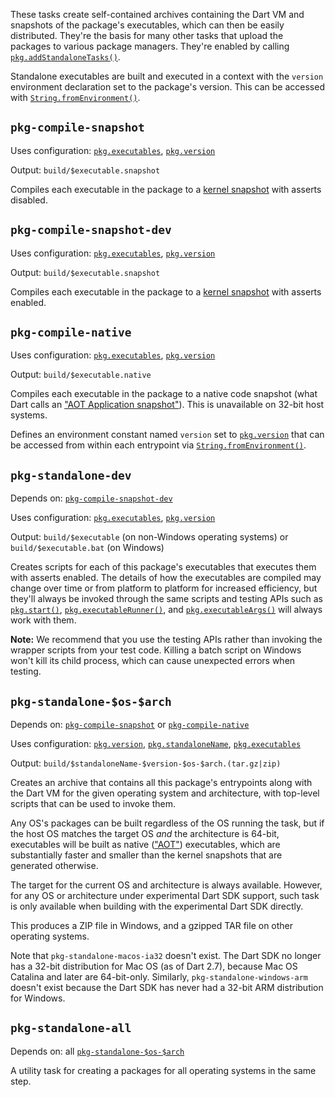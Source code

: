 These tasks create self-contained archives containing the Dart VM and snapshots
of the package's executables, which can then be easily distributed. They're the
basis for many other tasks that upload the packages to various package managers.
They're enabled by calling [`pkg.addStandaloneTasks()`][].

[`pkg.addStandaloneTasks()`]: https://pub.dev/documentation/cli_pkg/latest/cli_pkg/addStandaloneTasks.html

Standalone executables are built and executed in a context with the `version`
environment declaration set to the package's version. This can be accessed with
[`String.fromEnvironment()`][].

[`String.fromEnvironment()`]: https://api.dartlang.org/stable/dart-core/String/String.fromEnvironment.html

## `pkg-compile-snapshot`

Uses configuration: [`pkg.executables`][], [`pkg.version`][]

[`pkg.version`]: https://pub.dev/documentation/cli_pkg/latest/cli_pkg/version.html

[`pkg.executables`]: https://pub.dev/documentation/cli_pkg/latest/cli_pkg/executables.html

Output: `build/$executable.snapshot`

Compiles each executable in the package to a [kernel snapshot][snapshot] with
asserts disabled.

[snapshot]: https://github.com/dart-lang/sdk/wiki/Snapshots

## `pkg-compile-snapshot-dev`

Uses configuration: [`pkg.executables`][], [`pkg.version`][]

Output: `build/$executable.snapshot`

Compiles each executable in the package to a [kernel snapshot][snapshot] with
asserts enabled.

## `pkg-compile-native`

Uses configuration: [`pkg.executables`][], [`pkg.version`][]

Output: `build/$executable.native`

Compiles each executable in the package to a native code snapshot (what Dart
calls an ["AOT Application snapshot"][snapshot]). This is unavailable on 32-bit
host systems.

Defines an environment constant named `version` set to [`pkg.version`][] that
can be accessed from within each entrypoint via [`String.fromEnvironment()`][].

[`String.fromEnvironment()`]: https://api.dartlang.org/stable/dart-core/String/String.fromEnvironment.html

## `pkg-standalone-dev`

Depends on: [`pkg-compile-snapshot-dev`][]

[`pkg-compile-snapshot-dev`]: #pkg-compile-snapshot-dev

Uses configuration: [`pkg.executables`][], [`pkg.version`][]

Output: `build/$executable` (on non-Windows operating systems) or
`build/$executable.bat` (on Windows)

Creates scripts for each of this package's executables that executes them with
asserts enabled. The details of how the executables are compiled may change over
time or from platform to platform for increased efficiency, but they'll always
be invoked through the same scripts and testing APIs such as [`pkg.start()`][],
[`pkg.executableRunner()`][], and [`pkg.executableArgs()`][] will always work
with them.

[`pkg.start()`]: https://pub.dev/documentation/cli_pkg/latest/testing/version.html
[`pkg.executableRunner()`]: https://pub.dev/documentation/cli_pkg/latest/testing/executableRunner.html
[`pkg.executableArgs()`]: https://pub.dev/documentation/cli_pkg/latest/testing/executableArgs.html

**Note:** We recommend that you use the testing APIs rather than invoking the
wrapper scripts from your test code. Killing a batch script on Windows won't
kill its child process, which can cause unexpected errors when testing.

## `pkg-standalone-$os-$arch`

Depends on: [`pkg-compile-snapshot`][] or [`pkg-compile-native`][]

[`pkg-compile-snapshot`]: #pkg-compile-snapshot
[`pkg-compile-native`]: #pkg-compile-native

Uses configuration: [`pkg.version`][], [`pkg.standaloneName`][], [`pkg.executables`][]

[`pkg.standaloneName`]: https://pub.dev/documentation/cli_pkg/latest/cli_pkg/standaloneName.html

Output: `build/$standaloneName-$version-$os-$arch.(tar.gz|zip)`

Creates an archive that contains all this package's entrypoints along with the
Dart VM for the given operating system and architecture, with top-level scripts
that can be used to invoke them.

Any OS's packages can be built regardless of the OS running the task, but if the
host OS matches the target OS *and* the architecture is 64-bit, executables will
be built as native (["AOT"][snapshot]) executables, which are substantially
faster and smaller than the kernel snapshots that are generated otherwise.

The target for the current OS and architecture is always available. However, for
any OS or architecture under experimental Dart SDK support, such task is only
available when building with the experimental Dart SDK directly.

This produces a ZIP file in Windows, and a gzipped TAR file on other operating
systems.

Note that `pkg-standalone-macos-ia32` doesn't exist. The Dart SDK no longer has
a 32-bit distribution for Mac OS (as of Dart 2.7), because Mac OS Catalina and
later are 64-bit-only. Similarly, `pkg-standalone-windows-arm` doesn't exist
because the Dart SDK has never had a 32-bit ARM distribution for Windows.

## `pkg-standalone-all`

Depends on: all [`pkg-standalone-$os-$arch`][]

[`pkg-standalone-$os-$arch`]: #pkg-standalone-os-arch

A utility task for creating a packages for all operating systems in the same
step.
